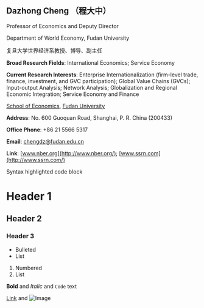 ## Dazhong Cheng （程大中）
Professor of Economics and Deputy Director

Department of World Economy, Fudan University

复旦大学世界经济系教授、博导、副主任

**Broad Research Fields**: International Economics; Service Economy

**Current Research Interests**: Enterprise Internationalization (firm-level trade, finance, investment, and GVC participation); Global Value Chains (GVCs); Input-output Analysis; Network Analysis; Globalization and Regional Economic Integration; Service Economy and Finance

[School of Economics](https://econ.fudan.edu.cn/),  [Fudan University](https://www.fudan.edu.cn/)

**Address**: No. 600 Guoquan Road, Shanghai, P. R. China (200433)

**Office Phone**: +86 21 5566 5317

**Email**: chengdz@fudan.edu.cn

**Link**: [www.nber.org](http://www.nber.org/); [www.ssrn.com](http://www.ssrn.com/)


Syntax highlighted code block
# Header 1
## Header 2
### Header 3

- Bulleted
- List

1. Numbered
2. List

**Bold** and _Italic_ and `Code` text

[Link](url) and ![Image](src)
```
